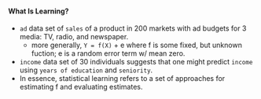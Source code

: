 #### What Is Learning?

* `ad` data set of `sales` of a product in 200 markets with ad budgets for 3 media: TV, radio, and newspaper.
  * more generally, `Y = f(X)` + e where f is some fixed, but unknown fuction; e is a random error term w/ mean zero.
* `income` data set of 30 individuals suggests that one might predict `income` using `years of education` and `seniority`.
* In essence, statistical learning refers to a set of approaches for estimating f and evaluating estimates.
